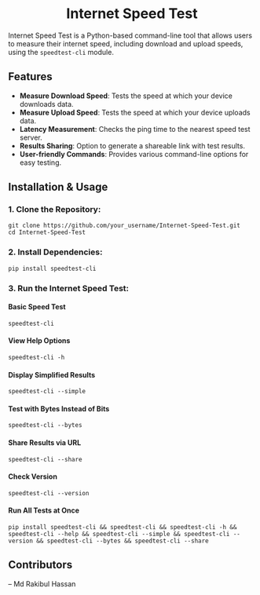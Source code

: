 <h1 align="center">Internet Speed Test</h1>

Internet Speed Test is a Python-based command-line tool that allows users to measure their internet speed, including download and upload speeds, using the `speedtest-cli` module.

## Features

- **Measure Download Speed**: Tests the speed at which your device downloads data.
- **Measure Upload Speed**: Tests the speed at which your device uploads data.
- **Latency Measurement**: Checks the ping time to the nearest speed test server.
- **Results Sharing**: Option to generate a shareable link with test results.
- **User-friendly Commands**: Provides various command-line options for easy testing.


## Installation & Usage


### 1. Clone the Repository:
```
git clone https://github.com/your_username/Internet-Speed-Test.git
cd Internet-Speed-Test
```

### 2. Install Dependencies:
```
pip install speedtest-cli
```

### 3. Run the Internet Speed Test:
#### **Basic Speed Test**
```
speedtest-cli
```

#### **View Help Options**
```
speedtest-cli -h
```

#### **Display Simplified Results**
```
speedtest-cli --simple
```

#### **Test with Bytes Instead of Bits**
```
speedtest-cli --bytes
```

#### **Share Results via URL**
```
speedtest-cli --share
```

#### **Check Version**
```
speedtest-cli --version
```

#### **Run All Tests at Once**
```
pip install speedtest-cli && speedtest-cli && speedtest-cli -h && speedtest-cli --help && speedtest-cli --simple && speedtest-cli --version && speedtest-cli --bytes && speedtest-cli --share
```

## Contributors

– Md Rakibul Hassan
